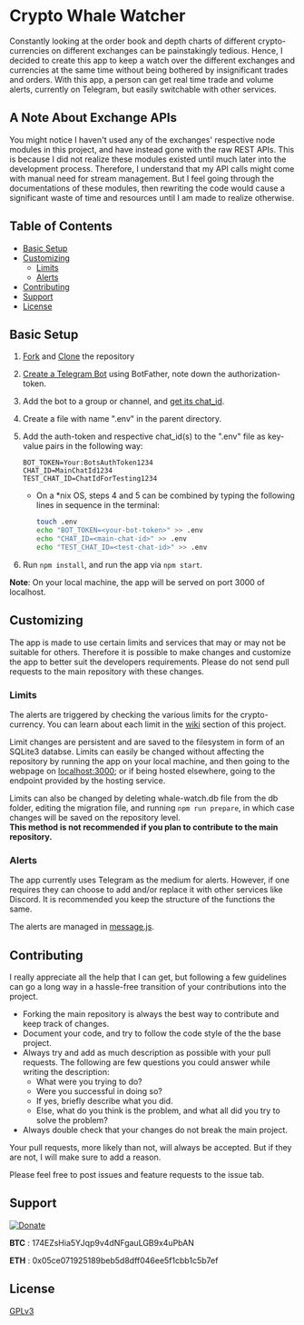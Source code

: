 # Crypto Whale Watcher
Constantly looking at the order book and depth charts of different crypto-currencies on different exchanges can be painstakingly tedious. Hence, I decided to create this app to keep a watch over the different exchanges and currencies at the same time without being bothered by insignificant trades and orders. With this app, a person can get real time trade and volume alerts, currently on Telegram, but easily switchable with other services.

## A Note About Exchange APIs
You might notice I haven't used any of the exchanges' respective node modules in this project, and have instead gone with the raw REST APIs. This is because I did not realize these modules existed until much later into the development process. Therefore, I understand that my API calls might come with manual need for stream management. But I feel going through the documentations of these modules, then rewriting the code would cause a significant waste of time and resources until I am made to realize otherwise.

## Table of Contents
* [Basic Setup](#basic-setup)
* [Customizing](#customizing)
  + [Limits](#limits)
  + [Alerts](#alerts)
* [Contributing](#contributing)
* [Support](#support)
* [License](#license)

## Basic Setup
1. [Fork][] and [Clone][] the repository

2. [Create a Telegram Bot][] using BotFather, note down the authorization-token.

3. Add the bot to a group or channel, and [get its chat_id][].

4. Create a file with name ".env" in the parent directory.

5. Add the auth-token and respective chat_id(s) to the ".env" file as key-value pairs in the following way:
    ```
    BOT_TOKEN=Your:BotsAuthToken1234
    CHAT_ID=MainChatId1234
    TEST_CHAT_ID=ChatIdForTesting1234
    ```   
   + On a *nix OS, steps 4 and 5 can be combined by typing the following lines in sequence in the terminal:
      ```bash
     touch .env
     echo "BOT_TOKEN=<your-bot-token>" >> .env
     echo "CHAT_ID=<main-chat-id>" >> .env
     echo "TEST_CHAT_ID=<test-chat-id>" >> .env
     ```
6. Run `npm install`, and run the app via `npm start`.

**Note**: On your local machine, the app will be served on port 3000 of localhost.

## Customizing
The app is made to use certain limits and services that may or may not be suitable for others. Therefore it is possible to make changes and customize the app to better suit the developers requirements. Please do not send pull requests to the main repository with these changes.

### Limits
The alerts are triggered by checking the various limits for the crypto-currency. You can learn about each limit in the [wiki](https://github.com/uzillion/crypto-whale-watcher/wiki) section of this project.

Limit changes are persistent and are saved to the filesystem in form of an SQLite3 databse. Limits can easily be changed without affecting the repository by running the app on your local machine, and then going to the webpage on [localhost:3000](http://localhost:3000); or if being hosted elsewhere, going to the endpoint provided by the hosting service.

Limits can also be changed by deleting whale-watch.db file from the db folder, editing the migration file, and running `npm run prepare`, in which case changes will be saved on the repository level. <br>
**This method is not recommended if you plan to contribute to the main repository.**

### Alerts
The app currently uses Telegram as the medium for alerts. However, if one requires they can choose to add and/or replace it with other services like Discord. It is recommended you keep the structure of the functions the same.

The alerts are managed in [message.js](./core/message.js).

## Contributing
I really appreciate all the help that I can get, but following a few guidelines can go a long way in a hassle-free transition of your contributions into the project.

* Forking the main repository is always the best way to contribute and keep track of changes.
* Document your code, and try to follow the code style of the the base project.
* Always try and add as much description as possible with your pull requests. The following are few questions you could answer while writing the description:
  + What were you trying to do?
  + Were you successful in doing so?
  + If yes, briefly describe what you did.
  + Else, what do you think is the problem, and what all did you try to solve the problem?
* Always double check that your changes do not break the main project. 

Your pull requests, more likely than not, will always be accepted. But if they are not, I will make sure to add a reason.

Please feel free to post issues and feature requests to the issue tab.

## Support

[![Donate](https://img.shields.io/badge/Donate-PayPal-blue.svg)](https://www.paypal.me/UzairIn)

**BTC** : 174EZsHia5YJqp9v4dNFgauLGB9x4uPbAN

**ETH** : 0x05ce071925189beb5d8dff046ee5f1cbb1c5b7ef

## License
[GPLv3](LICENSE)


[Fork]: https://help.github.com/articles/fork-a-repo/
[Clone]: https://help.github.com/articles/cloning-a-repository/
[Create a Telegram Bot]: https://core.telegram.org/bots#6-botfather
[Tutorial]: https://tutorials.botsfloor.com/creating-a-bot-using-the-telegram-bot-api-5d3caed3266d
[get its chat_id]: https://stackoverflow.com/a/32572159
